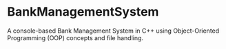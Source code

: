 # BankManagementSystem
A console-based Bank Management System in C++ using Object-Oriented Programming (OOP) concepts and file handling.
